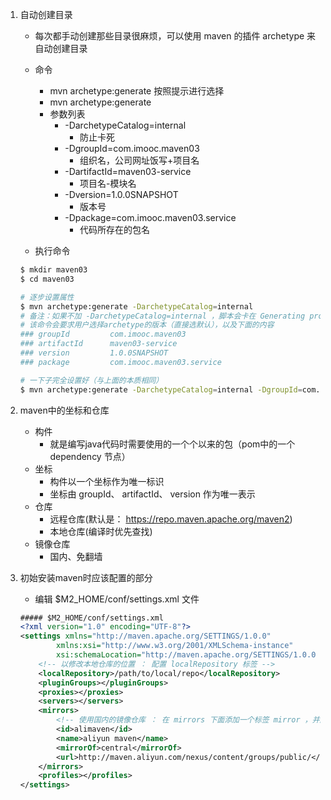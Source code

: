 
1. 自动创建目录
    * 每次都手动创建那些目录很麻烦，可以使用 maven 的插件 archetype 来自动创建目录
    * 命令
        * mvn archetype:generate 按照提示进行选择
        * mvn archetype:generate 
        * 参数列表
            * -DarchetypeCatalog=internal           
                * 防止卡死
            * -DgroupId=com.imooc.maven03           
                * 组织名，公司网址饭写+项目名
            * -DartifactId=maven03-service          
                * 项目名-模块名
            * -Dversion=1.0.0SNAPSHOT               
                * 版本号
            * -Dpackage=com.imooc.maven03.service   
                * 代码所存在的包名
    
    * 执行命令
    ```bash
    $ mkdir maven03
    $ cd maven03

    # 逐步设置属性
    $ mvn archetype:generate -DarchetypeCatalog=internal
    # 备注：如果不加 -DarchetypeCatalog=internal ，脚本会卡在 Generating project in Interactive mode
    # 该命令会要求用户选择archetype的版本（直接选默认），以及下面的内容
    ### groupId         com.imooc.maven03
    ### artifactId      maven03-service
    ### version         1.0.0SNAPSHOT
    ### package         com.imooc.maven03.service

    # 一下子完全设置好（与上面的本质相同）
    $ mvn archetype:generate -DarchetypeCatalog=internal -DgroupId=com.imooc.maven03 -DartifactId=maven03-service -Dversion=1.0.0SNAPSHOT -Dpackage=com.imooc.maven03.service
    ```

2. maven中的坐标和仓库
    * 构件
        * 就是编写java代码时需要使用的一个个以来的包（pom中的一个 dependency 节点）
    * 坐标
        * 构件以一个坐标作为唯一标识
        * 坐标由 groupId、 artifactId、 version 作为唯一表示
    * 仓库
        * 远程仓库(默认是： https://repo.maven.apache.org/maven2)
        * 本地仓库(编译时优先查找)
    * 镜像仓库
        * 国内、免翻墙

3. 初始安装maven时应该配置的部分
    * 编辑 $M2_HOME/conf/settings.xml 文件
    ```xml
    ##### $M2_HOME/conf/settings.xml
    <?xml version="1.0" encoding="UTF-8"?>
    <settings xmlns="http://maven.apache.org/SETTINGS/1.0.0"
            xmlns:xsi="http://www.w3.org/2001/XMLSchema-instance"
            xsi:schemaLocation="http://maven.apache.org/SETTINGS/1.0.0 http://maven.apache.org/xsd/settings-1.0.0.xsd">
        <!-- 以修改本地仓库的位置 ： 配置 localRepository 标签 -->
        <localRepository>/path/to/local/repo</localRepository>
        <pluginGroups></pluginGroups>
        <proxies></proxies>
        <servers></servers>
        <mirrors>
            <!-- 使用国内的镜像仓库 ： 在 mirrors 下面添加一个标签 mirror ，并配置 -->
            <id>alimaven</id>
            <name>aliyun maven</name>
            <mirrorOf>central</mirrorOf>
            <url>http://maven.aliyun.com/nexus/content/groups/public/</url>
        </mirrors>
        <profiles></profiles>
    </settings>
    ```

